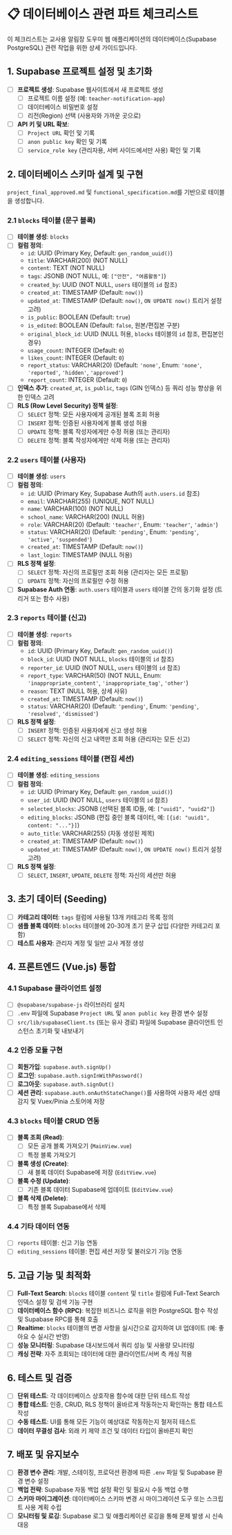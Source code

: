 # 📋 데이터베이스 관련 파트 체크리스트

이 체크리스트는 교사용 알림장 도우미 웹 애플리케이션의 데이터베이스(Supabase PostgreSQL) 관련 작업을 위한 상세 가이드입니다.

## 1. Supabase 프로젝트 설정 및 초기화

- [ ] **프로젝트 생성**: Supabase 웹사이트에서 새 프로젝트 생성
  - [ ] 프로젝트 이름 설정 (예: `teacher-notification-app`)
  - [ ] 데이터베이스 비밀번호 설정
  - [ ] 리전(Region) 선택 (사용자와 가까운 곳으로)
- [ ] **API 키 및 URL 확보**:
  - [ ] `Project URL` 확인 및 기록
  - [ ] `anon public key` 확인 및 기록
  - [ ] `service_role key` (관리자용, 서버 사이드에서만 사용) 확인 및 기록

## 2. 데이터베이스 스키마 설계 및 구현

`project_final_approved.md` 및 `functional_specification.md`를 기반으로 테이블을 생성합니다.

### 2.1 `blocks` 테이블 (문구 블록)
- [ ] **테이블 생성**: `blocks`
- [ ] **컬럼 정의**:
  - `id`: UUID (Primary Key, Default: `gen_random_uuid()`)
  - `title`: VARCHAR(200) (NOT NULL)
  - `content`: TEXT (NOT NULL)
  - `tags`: JSONB (NOT NULL, 예: `["안전", "여름활동"]`)
  - `created_by`: UUID (NOT NULL, `users` 테이블의 `id` 참조)
  - `created_at`: TIMESTAMP (Default: `now()`)
  - `updated_at`: TIMESTAMP (Default: `now()`, `ON UPDATE now()` 트리거 설정 고려)
  - `is_public`: BOOLEAN (Default: `true`)
  - `is_edited`: BOOLEAN (Default: `false`, 원본/편집본 구분)
  - `original_block_id`: UUID (NULL 허용, `blocks` 테이블의 `id` 참조, 편집본인 경우)
  - `usage_count`: INTEGER (Default: `0`)
  - `likes_count`: INTEGER (Default: `0`)
  - `report_status`: VARCHAR(20) (Default: `'none'`, Enum: `'none'`, `'reported'`, `'hidden'`, `'approved'`)
  - `report_count`: INTEGER (Default: `0`)
- [ ] **인덱스 추가**: `created_at`, `is_public`, `tags` (GIN 인덱스) 등 쿼리 성능 향상을 위한 인덱스 고려
- [ ] **RLS (Row Level Security) 정책 설정**:
  - [ ] `SELECT` 정책: 모든 사용자에게 공개된 블록 조회 허용
  - [ ] `INSERT` 정책: 인증된 사용자에게 블록 생성 허용
  - [ ] `UPDATE` 정책: 블록 작성자에게만 수정 허용 (또는 관리자)
  - [ ] `DELETE` 정책: 블록 작성자에게만 삭제 허용 (또는 관리자)

### 2.2 `users` 테이블 (사용자)
- [ ] **테이블 생성**: `users`
- [ ] **컬럼 정의**:
  - `id`: UUID (Primary Key, Supabase Auth의 `auth.users.id` 참조)
  - `email`: VARCHAR(255) (UNIQUE, NOT NULL)
  - `name`: VARCHAR(100) (NOT NULL)
  - `school_name`: VARCHAR(200) (NULL 허용)
  - `role`: VARCHAR(20) (Default: `'teacher'`, Enum: `'teacher'`, `'admin'`)
  - `status`: VARCHAR(20) (Default: `'pending'`, Enum: `'pending'`, `'active'`, `'suspended'`)
  - `created_at`: TIMESTAMP (Default: `now()`)
  - `last_login`: TIMESTAMP (NULL 허용)
- [ ] **RLS 정책 설정**:
  - [ ] `SELECT` 정책: 자신의 프로필만 조회 허용 (관리자는 모든 프로필)
  - [ ] `UPDATE` 정책: 자신의 프로필만 수정 허용
- [ ] **Supabase Auth 연동**: `auth.users` 테이블과 `users` 테이블 간의 동기화 설정 (트리거 또는 함수 사용)

### 2.3 `reports` 테이블 (신고)
- [ ] **테이블 생성**: `reports`
- [ ] **컬럼 정의**:
  - `id`: UUID (Primary Key, Default: `gen_random_uuid()`)
  - `block_id`: UUID (NOT NULL, `blocks` 테이블의 `id` 참조)
  - `reporter_id`: UUID (NOT NULL, `users` 테이블의 `id` 참조)
  - `report_type`: VARCHAR(50) (NOT NULL, Enum: `'inappropriate_content'`, `'inappropriate_tag'`, `'other'`)
  - `reason`: TEXT (NULL 허용, 상세 사유)
  - `created_at`: TIMESTAMP (Default: `now()`)
  - `status`: VARCHAR(20) (Default: `'pending'`, Enum: `'pending'`, `'resolved'`, `'dismissed'`)
- [ ] **RLS 정책 설정**:
  - [ ] `INSERT` 정책: 인증된 사용자에게 신고 생성 허용
  - [ ] `SELECT` 정책: 자신의 신고 내역만 조회 허용 (관리자는 모든 신고)

### 2.4 `editing_sessions` 테이블 (편집 세션)
- [ ] **테이블 생성**: `editing_sessions`
- [ ] **컬럼 정의**:
  - `id`: UUID (Primary Key, Default: `gen_random_uuid()`)
  - `user_id`: UUID (NOT NULL, `users` 테이블의 `id` 참조)
  - `selected_blocks`: JSONB (선택된 블록 ID들, 예: `["uuid1", "uuid2"]`)
  - `editing_blocks`: JSONB (편집 중인 블록 데이터, 예: `[{id: "uuid1", content: "..."}]`)
  - `auto_title`: VARCHAR(255) (자동 생성된 제목)
  - `created_at`: TIMESTAMP (Default: `now()`)
  - `updated_at`: TIMESTAMP (Default: `now()`, `ON UPDATE now()` 트리거 설정 고려)
- [ ] **RLS 정책 설정**:
  - [ ] `SELECT`, `INSERT`, `UPDATE`, `DELETE` 정책: 자신의 세션만 허용

## 3. 초기 데이터 (Seeding)

- [ ] **카테고리 데이터**: `tags` 컬럼에 사용될 13개 카테고리 목록 정의
- [ ] **샘플 블록 데이터**: `blocks` 테이블에 20-30개 초기 문구 삽입 (다양한 카테고리 포함)
- [ ] **테스트 사용자**: 관리자 계정 및 일반 교사 계정 생성

## 4. 프론트엔드 (Vue.js) 통합

### 4.1 Supabase 클라이언트 설정
- [ ] `@supabase/supabase-js` 라이브러리 설치
- [ ] `.env` 파일에 Supabase `Project URL` 및 `anon public key` 환경 변수 설정
- [ ] `src/lib/supabaseClient.ts` (또는 유사 경로) 파일에 Supabase 클라이언트 인스턴스 초기화 및 내보내기

### 4.2 인증 모듈 구현
- [ ] **회원가입**: `supabase.auth.signUp()`
- [ ] **로그인**: `supabase.auth.signInWithPassword()`
- [ ] **로그아웃**: `supabase.auth.signOut()`
- [ ] **세션 관리**: `supabase.auth.onAuthStateChange()`를 사용하여 사용자 세션 상태 감지 및 Vuex/Pinia 스토어에 저장

### 4.3 `blocks` 테이블 CRUD 연동
- [ ] **블록 조회 (Read)**:
  - [ ] 모든 공개 블록 가져오기 (`MainView.vue`)
  - [ ] 특정 블록 가져오기
- [ ] **블록 생성 (Create)**:
  - [ ] 새 블록 데이터 Supabase에 저장 (`EditView.vue`)
- [ ] **블록 수정 (Update)**:
  - [ ] 기존 블록 데이터 Supabase에 업데이트 (`EditView.vue`)
- [ ] **블록 삭제 (Delete)**:
  - [ ] 특정 블록 Supabase에서 삭제

### 4.4 기타 데이터 연동
- [ ] `reports` 테이블: 신고 기능 연동
- [ ] `editing_sessions` 테이블: 편집 세션 저장 및 불러오기 기능 연동

## 5. 고급 기능 및 최적화

- [ ] **Full-Text Search**: `blocks` 테이블 `content` 및 `title` 컬럼에 Full-Text Search 인덱스 설정 및 검색 기능 구현
- [ ] **데이터베이스 함수 (RPC)**: 복잡한 비즈니스 로직을 위한 PostgreSQL 함수 작성 및 Supabase RPC를 통해 호출
- [ ] **Realtime**: `blocks` 테이블의 변경 사항을 실시간으로 감지하여 UI 업데이트 (예: 좋아요 수 실시간 반영)
- [ ] **성능 모니터링**: Supabase 대시보드에서 쿼리 성능 및 사용량 모니터링
- [ ] **캐싱 전략**: 자주 조회되는 데이터에 대한 클라이언트/서버 측 캐싱 적용

## 6. 테스트 및 검증

- [ ] **단위 테스트**: 각 데이터베이스 상호작용 함수에 대한 단위 테스트 작성
- [ ] **통합 테스트**: 인증, CRUD, RLS 정책이 올바르게 작동하는지 확인하는 통합 테스트 작성
- [ ] **수동 테스트**: UI를 통해 모든 기능이 예상대로 작동하는지 철저히 테스트
- [ ] **데이터 무결성 검사**: 외래 키 제약 조건 및 데이터 타입이 올바른지 확인

## 7. 배포 및 유지보수

- [ ] **환경 변수 관리**: 개발, 스테이징, 프로덕션 환경에 따른 `.env` 파일 및 Supabase 환경 변수 설정
- [ ] **백업 전략**: Supabase 자동 백업 설정 확인 및 필요시 수동 백업 수행
- [ ] **스키마 마이그레이션**: 데이터베이스 스키마 변경 시 마이그레이션 도구 또는 스크립트 사용 계획 수립
- [ ] **모니터링 및 로깅**: Supabase 로그 및 애플리케이션 로깅을 통해 문제 발생 시 신속 대응
